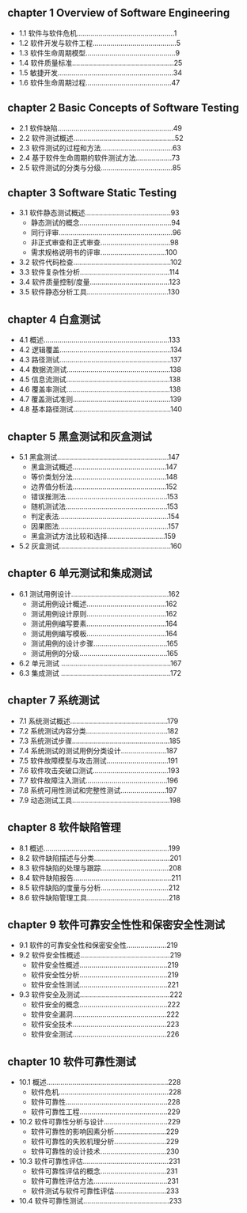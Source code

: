 ## chapter 1 Overview of Software Engineering
+ 1.1 软件与软件危机.................................................1
+ 1.2 软件开发与软件工程..........................................5
+ 1.3 软件生命周期模型.............................................9
+ 1.4 软件质量标准...................................................25
+ 1.5 敏捷开发..........................................................34
+ 1.6 软件生命周期过程...........................................47
## chapter 2 Basic Concepts of Software Testing
+ 2.1 软件缺陷..........................................................49
+ 2.2 软件测试概述...................................................52
+ 2.3 软件测试的过程和方法....................................63
+ 2.4 基于软件生命周期的软件测试方法..................73
+ 2.5 软件测试的分类与分级....................................85
## chapter 3 Software Static Testing
+ 3.1 软件静态测试概述...........................................93
  + 静态测试的概念..............................................94
  + 同行评审.........................................................96
  + 非正式审查和正式审查...................................98
  + 需求规格说明书的评审.................................100
+ 3.2 软件代码检查.................................................102
+ 3.3 软件复杂性分析.............................................114
+ 3.4 软件质量控制/度量........................................123
+ 3.5 软件静态分析工具.........................................130
## chapter 4 白盒测试
+ 4.1 概述...............................................................133
+ 4.2 逻辑覆盖........................................................134
+ 4.3 路径测试........................................................137
+ 4.4 数据流测试....................................................138
+ 4.5 信息流测试....................................................138
+ 4.6 覆盖率测试....................................................138
+ 4.7 覆盖测试准则.................................................139
+ 4.8 基本路径测试.................................................140
## chapter 5 黑盒测试和灰盒测试
+ 5.1 黑盒测试........................................................147
  + 黑盒测试概述...............................................147
  + 等价类划分法...............................................148
  + 边界值分析法...............................................152
  + 错误推测法...................................................153
  + 随机测试法...................................................153
  + 判定表法.......................................................154
  + 因果图法.......................................................157
  + 黑盒测试方法比较和选择.............................159
+ 5.2 灰盒测试........................................................160
## chapter 6 单元测试和集成测试
+ 6.1 测试用例设计.................................................162
  + 测试用例设计概述........................................162
  + 测试用例设计原则........................................162
  + 测试用例编写要素........................................164
  + 测试用例编写模板........................................164
  + 测试用例的设计步骤.....................................165
  + 测试用例的分级............................................165
+ 6.2 单元测试 .......................................................167
+ 6.3 集成测试 .......................................................172
## chapter 7 系统测试
+ 7.1 系统测试概述.................................................179
+ 7.2 系统测试内容分类.........................................182
+ 7.3 系统测试步骤.................................................185
+ 7.4 系统测试的测试用例分类设计.......................187
+ 7.5 软件故障模型与攻击测试...............................191
+ 7.6 软件攻击突破口测试......................................193
+ 7.7 软件故障注入测试.........................................196
+ 7.8 系统可用性测试和完整性测试.......................197
+ 7.9 动态测试工具.................................................198
## chapter 8 软件缺陷管理
+ 8.1 概述...............................................................199
+ 8.2 软件缺陷描述与分类......................................201
+ 8.3 软件缺陷的处理与跟踪..................................208
+ 8.4 软件缺陷报告.................................................211
+ 8.5 软件缺陷的度量与分析..................................212
+ 8.6 软件缺陷管理工具.........................................218
## chapter 9 软件可靠安全性性和保密安全性测试
+ 9.1 软件的可靠安全性和保密安全性....................219
+ 9.2 软件安全性概述.............................................219
  + 软件安全性概述............................................219
  + 软件安全性分析............................................219
  + 软件安全性测试............................................221
+ 9.3 软件安全及测试.............................................222
  + 软件安全的概念............................................222
  + 软件安全漏洞...............................................222
  + 软件安全技术...............................................223
  + 软件安全测试...............................................226
## chapter 10 软件可靠性测试
+ 10.1 概述.............................................................228
  + 软件危机.......................................................228
  + 软件可靠性...................................................228
  + 软件可靠性工程............................................229
+ 10.2 软件可靠性分析与设计................................229
  + 软件可靠性的影响因素分析..........................229
  + 软件可靠性的失败机理分析..........................229
  + 软件可靠性的设计技术.................................230
+ 10.3 软件可靠性评估...........................................231
  + 软件可靠性评估的概念.................................231
  + 软件可靠性评估方法.....................................231
  + 软件测试与软件可靠性评估..........................233
+ 10.4 软件可靠性测试...........................................233